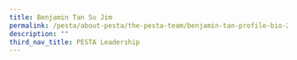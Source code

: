 ```yaml
---
title: Benjamin Tan Su Jim
permalink: /pesta/about-pesta/the-pesta-team/benjamin-tan-profile-bio-2019/
description: ""
third_nav_title: PESTA Leadership
---
```

